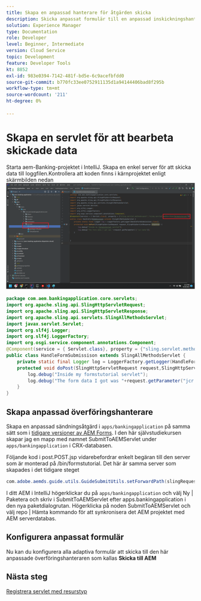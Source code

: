 ```yaml
---
title: Skapa en anpassad hanterare för åtgärden skicka
description: Skicka anpassat formulär till en anpassad inskickningshanterare
solution: Experience Manager
type: Documentation
role: Developer
level: Beginner, Intermediate
version: Cloud Service
topic: Development
feature: Developer Tools
kt: 8852
exl-id: 983e0394-7142-481f-bd5e-6c9acefbfdd0
source-git-commit: b770fc33ee0752911135d1a94144406bad8f295b
workflow-type: tm+mt
source-wordcount: '211'
ht-degree: 0%

---
```


# Skapa en servlet för att bearbeta skickade data

Starta aem-Banking-projektet i IntelliJ.
Skapa en enkel server för att skicka data till loggfilen.Kontrollera att koden finns i kärnprojektet enligt skärmbilden nedan
![create-servlet](assets/create-servlet.png)

```java
package com.aem.bankingapplication.core.servlets;
import org.apache.sling.api.SlingHttpServletRequest;
import org.apache.sling.api.SlingHttpServletResponse;
import org.apache.sling.api.servlets.SlingAllMethodsServlet;
import javax.servlet.Servlet;
import org.slf4j.Logger;
import org.slf4j.LoggerFactory;
import org.osgi.service.component.annotations.Component;
@Component(service = { Servlet.class}, property = {"sling.servlet.methods=post","sling.servlet.paths=/bin/formstutorial"})
public class HandleFormSubmissison extends SlingAllMethodsServlet {
    private static final Logger log = LoggerFactory.getLogger(HandleFormSubmissison.class);
    protected void doPost(SlingHttpServletRequest request,SlingHttpServletResponse response) {
        log.debug("Inside my formstutorial servlet");
        log.debug("The form data I got was "+request.getParameter("jcr:data"));
    }
}
```

## Skapa anpassad överföringshanterare

Skapa en anpassad sändningsåtgärd i `apps/bankingapplication` på samma sätt som i [tidigare versioner av AEM Forms](https://experienceleague.adobe.com/docs/experience-manager-learn/forms/adaptive-forms/custom-submit-aem-forms-article.html?lang=en). I den här självstudiekursen skapar jag en mapp med namnet SubmitToAEMServlet under `apps/bankingapplication` i CRX-databasen.

Följande kod i post.POST.jsp vidarebefordrar enkelt begäran till den server som är monterad på /bin/formstutorial. Det här är samma server som skapades i det tidigare steget

```java
com.adobe.aemds.guide.utils.GuideSubmitUtils.setForwardPath(slingRequest,"/bin/formstutorial",null,null);
```

I ditt AEM i IntelliJ högerklickar du på `apps/bankingapplication` och välj Ny | Paketera och skriv i SubmitToAEMServlet efter apps.bankingapplication i den nya paketdialogrutan. Högerklicka på noden SubmitToAEMServlet och välj repo | Hämta kommando för att synkronisera det AEM projektet med AEM serverdatabas.


## Konfigurera anpassat formulär

Nu kan du konfigurera alla adaptiva formulär att skicka till den här anpassade överföringshanteraren som kallas **Skicka till AEM**

## Nästa steg

[Registrera servlet med resurstyp](./registering-servlet-using-resourcetype.md)
